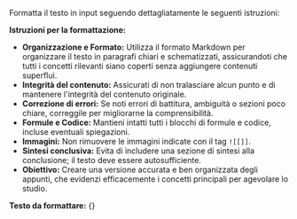 Formatta il testo in input seguendo dettagliatamente le seguenti istruzioni:

**Istruzioni per la formattazione:**
- **Organizzazione e Formato:** Utilizza il formato Markdown per organizzare il testo in paragrafi chiari e schematizzati, assicurandoti che tutti i concetti rilevanti siano coperti senza aggiungere contenuti superflui.
- **Integrità del contenuto:** Assicurati di non tralasciare alcun punto e di mantenere l'integrità del contenuto originale. 
- **Correzione di errori:** Se noti errori di battitura, ambiguità o sezioni poco chiare, correggile per migliorarne la comprensibilità. 
- **Formule e Codice:** Mantieni intatti tutti i blocchi di formule e codice, incluse eventuali spiegazioni.
- **Immagini:** Non rimuovere le immagini indicate con il tag `![[]]`.
- **Sintesi conclusiva:** Evita di includere una sezione di sintesi alla conclusione; il testo deve essere autosufficiente.
- **Obiettivo:** Creare una versione accurata e ben organizzata degli appunti, che evidenzi efficacemente i concetti principali per agevolare lo studio.

**Testo da formattare:**
{}


